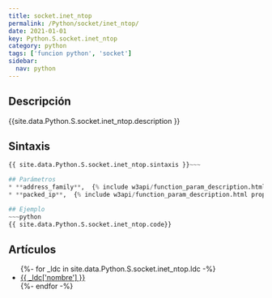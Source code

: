 ```yaml
---
title: socket.inet_ntop
permalink: /Python/socket/inet_ntop/
date: 2021-01-01
key: Python.S.socket.inet_ntop
category: python
tags: ['funcion python', 'socket']
sidebar: 
  nav: python
---
```


## Descripción
{{site.data.Python.S.socket.inet_ntop.description }}

## Sintaxis
~~~python
{{ site.data.Python.S.socket.inet_ntop.sintaxis }}~~~

## Parámetros
* **address_family**,  {% include w3api/function_param_description.html propiedad=site.data.Python.S.socket.inet_ntop valor="address_family" %}
* **packed_ip**,  {% include w3api/function_param_description.html propiedad=site.data.Python.S.socket.inet_ntop valor="packed_ip" %}

## Ejemplo
~~~python
{{ site.data.Python.S.socket.inet_ntop.code}}
~~~

## Artículos
<ul>
{%- for _ldc in site.data.Python.S.socket.inet_ntop.ldc -%}
   <li>
       <a href="{{_ldc['url'] }}">{{ _ldc['nombre'] }}</a>
   </li>
{%- endfor -%}
</ul>
